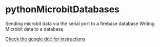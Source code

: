# pythonMicrobitDatabases
Sending microbit data via the serial port to a firebase database
Writing Microbit data to a database

<a target="_blank" href="https://docs.google.com/document/d/1BcNBJZO9xGPYljJGSCG-sq2P_OLFEsAvXCUHbygC0_g/edit?usp=sharing" class="js-pjax-capture-input btn">Check the google doc  for instructions</a>
